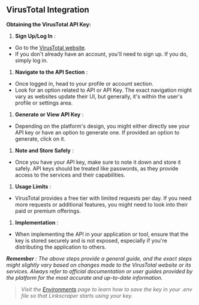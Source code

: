 ## VirusTotal Integration

**Obtaining the VirusTotal API Key:**

1. **Sign Up/Log In** :

* Go to the [VirusTotal website](https://www.virustotal.com/).
* If you don't already have an account, you'll need to sign up. If you do, simply log in.

1. **Navigate to the API Section** :

* Once logged in, head to your profile or account section.
* Look for an option related to API or API Key. The exact navigation might vary as websites update their UI, but generally, it's within the user's profile or settings area.

1. **Generate or View API Key** :

* Depending on the platform's design, you might either directly see your API key or have an option to generate one. If provided an option to generate, click on it.

1. **Note and Store Safely** :

* Once you have your API key, make sure to note it down and store it safely. API keys should be treated like passwords, as they provide access to the services and their capabilities.

1. **Usage Limits** :

* VirusTotal provides a free tier with limited requests per day. If you need more requests or additional features, you might need to look into their paid or premium offerings.

1. **Implementation** :

* When implementing the API in your application or tool, ensure that the key is stored securely and is not exposed, especially if you're distributing the application to others.

 ***Remember** : The above steps provide a general guide, and the exact steps might slightly vary based on changes made to the VirusTotal website or its services. Always refer to official documentation or user guides provided by the platform for the most accurate and up-to-date information.*

> *Visit the [Environments](../../plugins/settings/env.md) page to learn how to save the key in your .env file so that Linkscraper starts using your key.*
